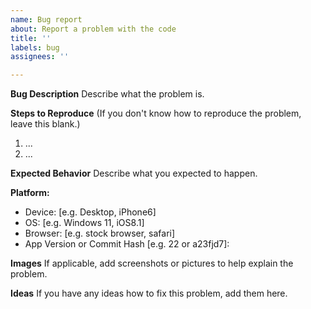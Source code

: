 ```yaml
---
name: Bug report
about: Report a problem with the code
title: ''
labels: bug
assignees: ''

---
```


**Bug Description**
Describe what the problem is.

**Steps to Reproduce**
(If you don't know how to reproduce the problem, leave this blank.)
1. ...
2. ...

**Expected Behavior**
Describe what you expected to happen.

**Platform:**
 - Device: [e.g. Desktop, iPhone6]
 - OS: [e.g. Windows 11, iOS8.1]
 - Browser: [e.g. stock browser, safari]
 - App Version or Commit Hash [e.g. 22 or a23fjd7]:

**Images**
If applicable, add screenshots or pictures to help explain the problem.

**Ideas**
If you have any ideas how to fix this problem, add them here.
